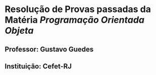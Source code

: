 # Resolução de Provas passadas da Matéria *Programação Orientada Objeta* 
## Professor: Gustavo Guedes
## Instituição: Cefet-RJ
